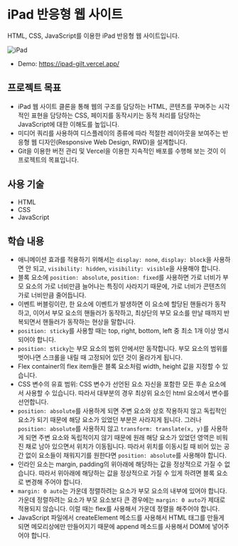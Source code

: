 # iPad 반응형 웹 사이트
HTML, CSS, JavaScript를 이용한 iPad 반응형 웹 사이트입니다.

![iPad](https://github.com/sehyeongcho/ipad/assets/124948262/4ffd5088-03fb-493a-aab9-a6b8d5be95ad)

- Demo: <a href="https://ipad-gilt.vercel.app/" target="_blank">https://ipad-gilt.vercel.app/</a>

## 프로젝트 목표
- iPad 웹 사이트 클론을 통해 웹의 구조를 담당하는 HTML, 콘텐츠를 꾸며주는 시각적인 표현을 담당하는 CSS, 페이지를 동작시키는 동적 처리를 담당하는 JavaScript에 대한 이해도를 높입니다.
- 미디어 쿼리를 사용하여 디스플레이의 종류에 따라 적절한 레이아웃을 보여주는 반응형 웹 디자인(Responsive Web Design, RWD)을 설계합니다.
- Git을 이용한 버전 관리 및 Vercel을 이용한 지속적인 배포를 수행해 보는 것이 이 프로젝트의 목표입니다.

## 사용 기술
- HTML
- CSS
- JavaScript

## 학습 내용
- 애니메이션 효과를 적용하기 위해서는 `display: none`, `display: block`을 사용하면 안 되고, `visibility: hidden`, `visibility: visible`을 사용해야 합니다.
- 블록 요소에 `position: absolute`, `position: fixed`를 사용하면 가로 너비가 부모 요소의 가로 너비만큼 늘어나는 특징이 사라지기 때문에, 가로 너비가 콘텐츠의 가로 너비만큼 줄어듭니다.
- 이벤트 버블링이란, 한 요소에 이벤트가 발생하면 이 요소에 할당된 핸들러가 동작하고, 이어서 부모 요소의 핸들러가 동작하고, 최상단의 부모 요소를 만날 때까지 반복되면서 핸들러가 동작하는 현상을 말합니다.
- `position: sticky`를 사용할 때는 top, right, bottom, left 중 최소 1개 이상 명시되어야 합니다.
- `position: sticky`는 부모 요소의 범위 안에서만 동작합니다. 부모 요소의 범위를 벗어나면 스크롤을 내릴 때 고정되어 있던 것이 올라가게 됩니다.
- Flex container의 flex item들은 블록 요소처럼 width, height 값을 지정할 수 있습니다.
- CSS 변수의 유효 범위: CSS 변수가 선언된 요소 자신을 포함한 모든 후손 요소에서 사용할 수 있습니다. 따라서 대부분의 경우 최상위 요소인 html 요소에서 변수를 선언합니다.
- `position: absolute`를 사용하게 되면 주변 요소와 상호 작용하지 않고 독립적인 요소가 되기 때문에 해당 요소가 있었던 부분은 사라지게 됩니다. 그러나 `position: absolute`를 사용하지 않고 `transform: translate(x, y)`를 사용하게 되면 주변 요소와 독립적이지 않기 때문에 원래 해당 요소가 있었던 영역은 비워진 채로 남아 있으면서 위치가 이동됩니다. 따라서 위치를 이동시킬 때 비어 있는 공간 없이 요소들이 채워지기를 원한다면 `position: absolute`를 사용해야 합니다.
- 인라인 요소는 margin, padding의 위아래에 해당하는 값을 정상적으로 가질 수 없습니다. 따라서 위아래에 해당하는 값을 정상적으로 가질 수 있게 하려면 블록 요소로 변경해 주어야 합니다.
- `margin: 0 auto`는 가운데 정렬하려는 요소가 부모 요소의 내부에 있어야 합니다. 가운데 정렬하려는 요소가 부모 요소보다 큰 경우에는 `margin: 0 auto`가 제대로 적용되지 않습니다. 이럴 때는 flex를 사용해서 가운데 정렬을 해주어야 합니다.
- JavaScript 파일에서 createElement 메소드를 사용해서 HTML 태그를 만들게 되면 메모리상에만 만들어지기 때문에 append 메소드를 사용해서 DOM에 넣어주어야 합니다.

